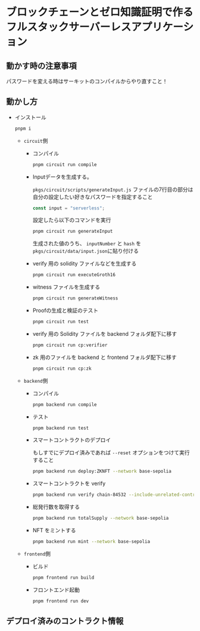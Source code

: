 # ブロックチェーンとゼロ知識証明で作るフルスタックサーバーレスアプリケーション

## 動かす時の注意事項

パスワードを変える時はサーキットのコンパイルからやり直すこと！

## 動かし方

- インストール

  ```bash
  pnpm i
  ```

  - `circuit`側

    - コンパイル

      ```bash
      pnpm circuit run compile
      ```

    - Inputデータを生成する。

      `pkgs/circuit/scripts/generateInput.js` ファイルの7行目の部分は自分の設定したい好きなパスワードを指定すること

      ```ts
      const input = "serverless";
      ```

      設定したら以下のコマンドを実行

      ```bash
      pnpm circuit run generateInput
      ```

      生成された値のうち、 `inputNumber` と `hash` を `pkgs/circuit/data/input.json`に貼り付ける

    - verify 用の solidity ファイルなどを生成する

      ```bash
      pnpm circuit run executeGroth16
      ```

    - witness ファイルを生成する

      ```bash
      pnpm circuit run generateWitness
      ```

    - Proofの生成と検証のテスト

      ```bash
      pnpm circuit run test
      ```

    - verify 用の Solidity ファイルを backend フォルダ配下に移す

      ```bash
      pnpm circuit run cp:verifier
      ```

    - zk 用のファイルを backend と frontend フォルダ配下に移す

      ```bash
      pnpm circuit run cp:zk
      ```

  - `backend`側

    - コンパイル

      ```bash
      pnpm backend run compile
      ```

    - テスト

      ```bash
      pnpm backend run test
      ```

    - スマートコントラクトのデプロイ

      もしすでにデプロイ済みであれば `--reset` オプションをつけて実行すること
 
      ```bash
      pnpm backend run deploy:ZKNFT --network base-sepolia
      ```

    - スマートコントラクトを verify

      ```bash
      pnpm backend run verify chain-84532 --include-unrelated-contracts
      ```

    - 総発行数を取得する

      ```bash
      pnpm backend run totalSupply --network base-sepolia
      ```

    - NFT をミントする

      ```bash
      pnpm backend run mint --network base-sepolia
      ```

  - `frontend`側

    - ビルド

      ```bash
      pnpm frontend run build
      ```

    - フロントエンド起動

      ```bash
      pnpm frontend run dev
      ```

## デプロイ済みのコントラクト情報

